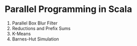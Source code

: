 # Parallel Programming in Scala

1. Parallel Box Blur Filter
2. Reductions and Prefix Sums
3. K-Means
4. Barnes-Hut Simulation
